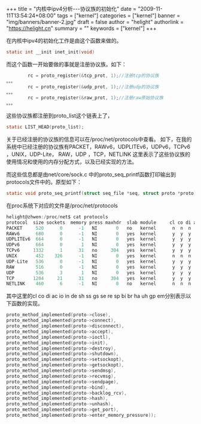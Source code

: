 +++
title = "内核中ipv4分析---协议族的初始化"
date = "2009-11-11T13:54:24+08:00"
tags = ["kernel"]
categories = ["kernel"]
banner = "img/banners/banner-2.jpg"
draft = false
author = "helight"
authorlink = "https://helight.cn"
summary = ""
keywords = ["kernel"]
+++

在内核中ipv4的初始化工作是由这个函数来做的。
<!--more-->
```c
static int __init inet_init(void)
```
而这个函数一开始要做的事就是注册协议族。如下：
```c
        rc = proto_register(&tcp_prot, 1);//注册tcp的协议族
。。。
        rc = proto_register(&udp_prot, 1);//注册udp的协议族
。。。
        rc = proto_register(&raw_prot, 1);//注册raw原始协议族
。。。
```

这些协议族都注册到proto_list这个链表上了，
```c
static LIST_HEAD(proto_list);
```
关于已经注册的协议族的信息可以在/proc/net/protocols中查看。
如下，在我的系统中已经注册的协议族有PACKET，RAWv6，UDPLITEv6，UDPv6，TCPv6 ，UNIX，UDP-Lite，
RAW，UDP ，TCP，NETLINK 
这里表示了这些协议族的使用情况和使用的内存分配方式，以及已经实现的方法。

而这些信息都是由net/core/sock.c 中的proto_seq_printf函数打印输出到protocols文件中的。原型如下：
```c
static void proto_seq_printf(struct seq_file *seq, struct proto *proto)
```
在proc系统下对应的文件是/proc/net/protocols
```c
helight@zhwen:/proc/net$ cat protocols 
protocol  size sockets  memory press maxhdr  slab module     cl co di ac io in de sh ss gs se re sp bi br ha uh gp em
PACKET     520      0      -1   NI       0   no   kernel      n  n  n  n  n  n  n  n  n  n  n  n  n  n  n  n  n  n  n
RAWv6      680      0      -1   NI       0   yes  kernel      y  y  y  n  y  y  y  n  y  y  y  y  n  y  y  y  y  n  n
UDPLITEv6  664      0      -1   NI       0   yes  kernel      y  y  y  n  y  y  y  n  y  y  y  y  n  n  y  y  y  y  n
UDPv6      664      0       1   NI       0   yes  kernel      y  y  y  n  y  n  y  n  y  y  y  y  n  n  y  y  y  y  n
TCPv6     1332      1      31   no     304   yes  kernel      y  y  y  y  y  y  y  y  y  y  n  y  n  n  y  y  y  y  y
UNIX       452    326      -1   NI       0   yes  kernel      n  n  n  n  n  n  n  n  n  n  n  n  n  n  n  n  n  n  n
UDP-Lite   536      0      -1   NI       0   yes  kernel      y  y  y  n  y  y  y  n  y  y  y  y  y  n  y  y  y  y  n
RAW        516      0      -1   NI       0   yes  kernel      y  y  y  n  y  y  y  n  y  y  y  y  n  y  y  y  y  n  n
UDP        536      3       1   NI       0   yes  kernel      y  y  y  n  y  n  y  n  y  y  y  y  y  n  y  y  y  y  n
TCP       1204     21      31   no     304   yes  kernel      y  y  y  y  y  y  y  y  y  y  n  y  n  n  y  y  y  y  y
NETLINK    460      6      -1   NI       0   no   kernel      n  n  n  n  n  n  n  n  n  n  n  n  n  n  n  n  n  n  n
```
其中这里的cl co di ac io in de sh ss gs se re sp bi br ha uh gp em分别表示以下函数的实现。
```c
proto_method_implemented(proto->close),
proto_method_implemented(proto->connect),
proto_method_implemented(proto->disconnect),
proto_method_implemented(proto->accept),
proto_method_implemented(proto->ioctl),
proto_method_implemented(proto->init),
proto_method_implemented(proto->destroy),
proto_method_implemented(proto->shutdown),
proto_method_implemented(proto->setsockopt),
proto_method_implemented(proto->getsockopt),
proto_method_implemented(proto->sendmsg),
proto_method_implemented(proto->recvmsg),
proto_method_implemented(proto->sendpage),
proto_method_implemented(proto->bind),
proto_method_implemented(proto->backlog_rcv),
proto_method_implemented(proto->hash),
proto_method_implemented(proto->unhash),
proto_method_implemented(proto->get_port),
proto_method_implemented(proto->enter_memory_pressure));
```